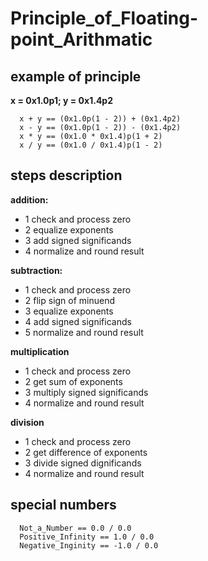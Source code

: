 # Principle_of_Floating-point_Arithmatic

## example of principle

 **x = 0x1.0p1; y = 0x1.4p2**
```
  x + y == (0x1.0p(1 - 2)) + (0x1.4p2)
  x - y == (0x1.0p(1 - 2)) - (0x1.4p2)
  x * y == (0x1.0 * 0x1.4)p(1 + 2)
  x / y == (0x1.0 / 0x1.4)p(1 - 2)
```

## steps description

**addition:**
  - 1 check and process zero
  - 2 equalize exponents
  - 3 add signed significands
  - 4 normalize and round result

**subtraction:**
  - 1 check and process zero
  - 2 flip sign of minuend
  - 3 equalize exponents
  - 4 add signed significands
  - 5 normalize and round result

**multiplication**
  - 1 check and process zero
  - 2 get sum of exponents
  - 3 multiply signed significands
  - 4 normalize and round result

**division**
  - 1 check and process zero
  - 2 get difference of exponents
  - 3 divide signed dignificands
  - 4 normalize and round result

## special numbers
```
  Not_a_Number == 0.0 / 0.0
  Positive_Infinity == 1.0 / 0.0
  Negative_Inginity == -1.0 / 0.0
```
